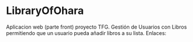 # LibraryOfOhara
Aplicacion web (parte front) proyecto TFG.
Gestión de Usuarios con Libros permitiendo que un usuario pueda añadir libros a su lista.
Enlaces:
